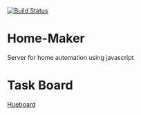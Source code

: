 [![Build Status](https://travis-ci.org/Anzumana/home-maker.svg?branch=master)](https://travis-ci.org/Anzumana/home-maker)

# Home-Maker

Server for home automation using javascript

# Task Board 

[Hueboard](https://huboard.com/Anzumana/home-maker/)
